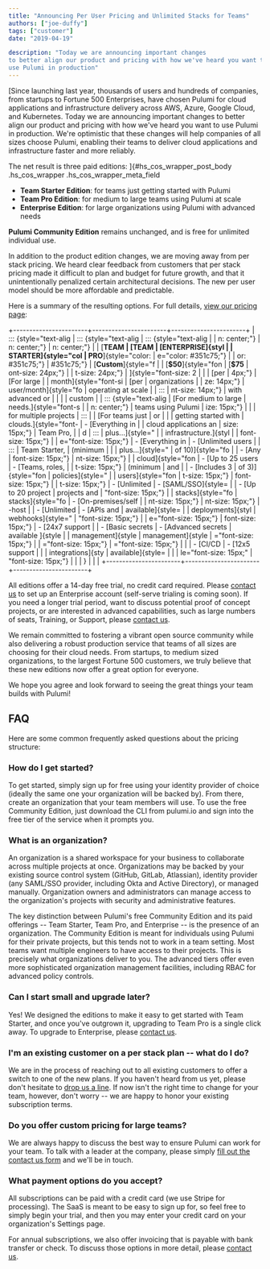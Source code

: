 ```yaml
---
title: "Announcing Per User Pricing and Unlimited Stacks for Teams"
authors: ["joe-duffy"]
tags: ["customer"]
date: "2019-04-19"

description: "Today we are announcing important changes
to better align our product and pricing with how we've heard you want to
use Pulumi in production"
---
```


[Since launching last year, thousands of users and hundreds of
companies, from startups to Fortune 500 Enterprises, have chosen Pulumi
for cloud applications and infrastructure delivery across AWS, Azure,
Google Cloud, and Kubernetes. Today we are announcing important changes
to better align our product and pricing with how we've heard you want to
use Pulumi in production. We're optimistic that these changes will help
companies of all sizes choose Pulumi, enabling their teams to deliver
cloud applications and infrastructure faster and more reliably.

The net result is three paid editions:
]{#hs_cos_wrapper_post_body .hs_cos_wrapper .hs_cos_wrapper_meta_field

-   **Team Starter Edition**: for teams just getting started with Pulumi
-   **Team Pro Edition**: for medium to large teams using Pulumi at
    scale
-   **Enterprise Edition**: for large organizations using Pulumi with
    advanced needs

**Pulumi Community Edition** remains unchanged, and is free for
unlimited individual use.

In addition to the product edition changes, we are moving away from per
stack pricing. We heard clear feedback from customers that per stack
pricing made it difficult to plan and budget for future growth, and that
it unintentionally penalized certain architectural decisions. The new
per user model should be more affordable and predictable.

Here is a summary of the resulting options. For full details, [view our
pricing page](https://www.pulumi.com/pricing/):

+-----------------------+-----------------------+-----------------------+
| ::: {style="text-alig | ::: {style="text-alig | ::: {style="text-alig |
| n: center;"}          | n: center;"}          | n: center;"}          |
| [**TEAM               | [**TEAM               | [**ENTERPRISE**]{styl |
| STARTER**]{style="col | PRO**]{style="color:  | e="color: #351c75;"} |
| or: #351c75;"}       | #351c75;"}           | [**Custom**]{style="f |
| [**$50**]{style="fon | [**$75**             | ont-size: 24px;"}    |
| t-size: 24px;"}       | ]{style="font-size: 2 |                      |
| [per                  | 4px;"}                | [For large            |
| month]{style="font-si | [per                  | organizations         |
| ze: 14px;"}           | user/month]{style="fo | operating at scale    |
| :::                   | nt-size: 14px;"}     | with advanced or      |
|                       |                      | custom                |
| ::: {style="text-alig | [For medium to large  | needs.]{style="font-s |
| n: center;"}          | teams using Pulumi    | ize: 15px;"}          |
|                      | for multiple projects | :::                   |
| [For teams just       | or                    |                       |
| getting started with  | clouds.]{style="font- | -   [Everything in    |
| cloud applications an | size: 15px;"}         |     Team Pro,         |
| d                     | :::                   |     plus...]{style=" |
| infrastructure.]{styl |                       | font-size: 15px;"}    |
| e="font-size: 15px;"} | -   [Everything in    | -   [Unlimited users  |
| :::                   |     Team Starter,     |     (minimum          |
|                       |     plus...]{style=" |     of 10)]{style="fo |
| -   [Any              | font-size: 15px;"}    | nt-size: 15px;"}      |
|     cloud]{style="fon | -   [Up to 25 users   | -   [Teams, roles,    |
| t-size: 15px;"}       |     (minimum          |     and               |
| -   [Includes 3       |     of 3)]{style="fon |     policies]{style=" |
|     users]{style="fon | t-size: 15px;"}       | font-size: 15px;"}    |
| t-size: 15px;"}       | -   [Unlimited        | -   [SAML/SSO]{style= |
| -   [Up to 20 project |     projects and      | "font-size: 15px;"}   |
|     stacks]{style="fo |     stacks]{style="fo | -   [On-premises/self |
| nt-size: 15px;"}      | nt-size: 15px;"}      | -host                 |
| -   [Unlimited        | -   [APIs and         |     available]{style= |
|     deployments]{styl |     webhooks]{style=" | "font-size: 15px;"}   |
| e="font-size: 15px;"} | font-size: 15px;"}    | -   [24x7 support     |
| -   [Basic secrets    | -   [Advanced secrets |     available ]{style |
|     management]{style |     management]{style | ="font-size: 15px;"}  |
| ="font-size: 15px;"}  | ="font-size: 15px;"}  |                       |
| -   [CI/CD            | -   [12x5 support     |                       |
|     integrations]{sty |     available]{style= |                       |
| le="font-size: 15px;" | "font-size: 15px;"}   |                       |
| }                     |                       |                       |
+-----------------------+-----------------------+-----------------------+

All editions offer a 14-day free trial, no credit card
required. Please [contact us](https://www.pulumi.com/pricing/#contact)
to set up an Enterprise account (self-serve trialing is coming soon). If
you need a longer trial period, want to discuss potential proof of
concept projects, or are interested in advanced capabilities, such as
large numbers of seats, Training, or Support, please [contact
us](https://www.pulumi.com/contact/).

We remain committed to fostering a vibrant open source community while
also delivering a robust production service that teams of all sizes are
choosing for their cloud needs. From startups, to medium sized
organizations, to the largest Fortune 500 customers, we truly believe
that these new editions now offer a great option for everyone.

We hope you agree and look forward to seeing the great things your team
builds with Pulumi!

FAQ
---

Here are some common frequently asked questions about the pricing
structure:

### How do I get started?

To get started, simply sign up for free using your identity provider of
choice (ideally the same one your organization will be backed by). From
there, create an organization that your team members will use. To use
the free Community Edition, just download the CLI from pulumi.io and
sign into the free tier of the service when it prompts you.

### What is an organization?

An organization is a shared workspace for your business to collaborate
across multiple projects at once. Organizations may be backed by your
existing source control system (GitHub, GitLab, Atlassian), identity
provider (any SAML/SSO provider, including Okta and Active Directory),
or managed manually. Organization owners and administrators can manage
access to the organization's projects with security and administrative
features.

The key distinction between Pulumi's free Community Edition and its paid
offerings -- Team Starter, Team Pro, and Enterprise -- is the presence
of an organization. The Community Edition is meant for individuals using
Pulumi for their private projects, but this tends not to work in a team
setting. Most teams want multiple engineers to have access to their
projects. This is precisely what organizations deliver to you. The
advanced tiers offer even more sophisticated organization management
facilities, including RBAC for advanced policy controls.

### Can I start small and upgrade later?

Yes! We designed the editions to make it easy to get started with Team
Starter, and once you've outgrown it, upgrading to Team Pro is a single
click away. To upgrade to Enterprise, please [contact
us](https://www.pulumi.com/contact/).

### I'm an existing customer on a per stack plan -- what do I do?

We are in the process of reaching out to all existing customers to offer
a switch to one of the new plans. If you haven't heard from us yet,
please don't hesitate to [drop us a
line](https://pulumi.com/contact). If now isn't the right time to change
for your team, however, don't worry -- we are happy to honor your
existing subscription terms.

### Do you offer custom pricing for large teams?

We are always happy to discuss the best way to ensure Pulumi can work
for your team. To talk with a leader at the company, please simply [fill
out the contact us form](https://www.pulumi.com/contact/) and we'll be
in touch.

### What payment options do you accept?

All subscriptions can be paid with a credit card (we use Stripe for
processing). The SaaS is meant to be easy to sign up for, so feel free
to simply begin your trial, and then you may enter your credit card on
your organization's Settings page.

For annual subscriptions, we also offer invoicing that is payable with
bank transfer or check. To discuss those options in more detail, please
[contact us](https://www.pulumi.com/contact/).

